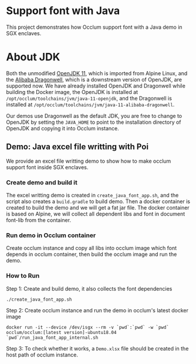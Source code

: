 # Support font with Java

This project demonstrates how Occlum support font with a Java demo in SGX enclaves.

# About JDK

Both the unmodified [OpenJDK 11](https://hg.openjdk.java.net/portola/jdk11), which is imported from Alpine Linux, and the [Alibaba Dragonwell](https://github.com/alibaba/dragonwell11/tree/dragonwell-for-enclave), which is a downstream version of OpenJDK, are supported now. We have already installed OpenJDK and Dragonwell while building the Docker image, the OpenJDK is installed at `/opt/occlum/toolchains/jvm/java-11-openjdk`, and the Dragonwell is installed at `/opt/occlum/toolchains/jvm/java-11-alibaba-dragonwell`.

Our demos use Dragonwell as the default JDK, you are free to change to OpenJDK by setting the `JAVA_HOME` to point to the installation directory of OpenJDK and copying it into Occlum instance.

## Demo: Java excel file writting with Poi

We provide an excel file writting demo to show how to make occlum support font inside SGX enclaves.

### Create demo and build it

The excel writting demo is created in `create_java_font_app.sh`, and the script also creates a `build.gradle` to build demo. Then a docker container is created to build the demo and we will get a fat jar file. The docker container is based on Alpine, we will collect all dependent libs and font in document font-lib from the container.

### Run demo in Occlum container

Create occlum instance and copy all libs into occlum image which font depends in occlum container, then build the occlum image and run the demo.

### How to Run

Step 1: Create and build demo, it also collects the font dependencies
```
./create_java_font_app.sh
```

Step 2: Create occlum instance and run the demo in occlum's latest docker image
```
docker run -it --device /dev/isgx --rm -v `pwd`:`pwd` -w `pwd` occlum/occlum:[latest version]-ubuntu18.04 `pwd`/run_java_font_app_internal.sh
```

Step 3: To check whether it works, a `Demo.xlsx` file should be created in the host path of occlum instance.
